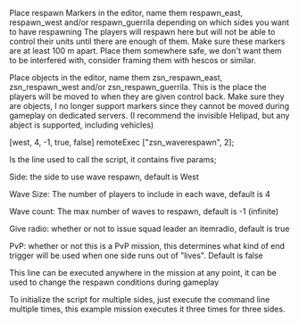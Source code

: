 Place respawn Markers in the editor, name them respawn_east, respawn_west and/or respawn_guerrila depending on which sides you want to have respawning
The players will respawn here but will not be able to control their units until there are enough of them. Make sure these markers are at least 100 m apart.
Place them somewhere safe, we don't want them to be interfered with, consider framing them with hescos or similar.

Place objects in the editor, name them zsn_respawn_east, zsn_respawn_west and/or zsn_respawn_guerrila.
This is the place the players will be moved to when they are given control back. Make sure they are objects,
I no longer support markers since they cannot be moved during gameplay on dedicated servers. (I recommend the invisible Helipad, but any abject is supported, including vehicles)

[west, 4, -1, true, false] remoteExec ["zsn_waverespawn", 2];

Is the line used to call the script, it contains five params;

Side: the side to use wave respawn, default is West

Wave Size: The number of players to include in each wave, default is 4

Wave count: The max number of waves to respawn, default is -1 (infinite)

Give radio: whether or not to issue squad leader an itemradio, default is true

PvP: whether or not this is a PvP mission, this determines what kind of end trigger will be used when one side runs out of "lives". Default is false

This line can be executed anywhere in the mission at any point, it can be used to change the respawn conditions during gameplay

To initialize the script for multiple sides, just execute the command line multiple times, this example mission executes it three times for three sides.
